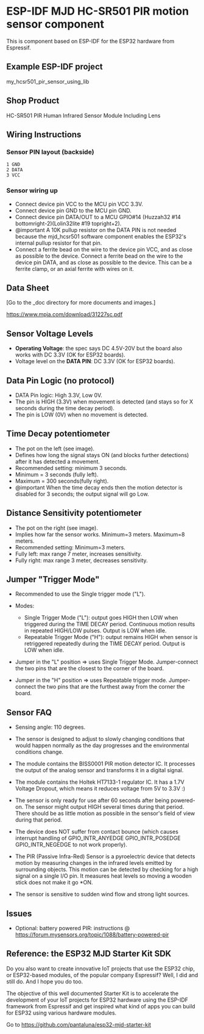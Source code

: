 # ESP-IDF MJD HC-SR501 PIR motion sensor component
This is component based on ESP-IDF for the ESP32 hardware from Espressif.



## Example ESP-IDF project
my_hcsr501_pir_sensor_using_lib

## Shop Product
HC-SR501 PIR Human Infrared Sensor Module Including Lens



## Wiring Instructions

### Sensor PIN layout (backside)
```
1 GND
2 DATA
3 VCC
```

### Sensor wiring up
- Connect device pin VCC to the MCU pin VCC 3.3V.
- Connect device pin GND to the MCU pin GND.
- Connect device pin DATA/OUT to a MCU GPIO#14 (Huzzah32 #14 bottomright-2)(Lolin32lite #19 topright+2).
- @important A 10K pullup resistor on the DATA PIN is not needed because the mjd_hcsr501 software component enables the ESP32's internal pullup resistor for that pin.
- Connect a ferrite bead on the wire to the device pin VCC, and as close as possible to the device. Connect a ferrite bead on the wire to the device pin DATA, and as close as possible to the device. This can be a ferrite clamp, or an axial ferrite with wires on it.

## Data Sheet
[Go to the _doc directory for more documents and images.]

https://www.mpja.com/download/31227sc.pdf



## Sensor Voltage Levels
- **Operating Voltage**: the spec says DC 4.5V-20V but the board also works with DC 3.3V (OK for ESP32 boards).
- Voltage level on the **DATA PIN**: DC 3.3V (OK for ESP32 boards).



## Data Pin Logic (no protocol)
- DATA Pin logic: High 3.3V, Low 0V.
- The pin is HIGH (3.3V) when movement is detected (and stays so for X seconds during the time decay period).
- The pin is LOW (0V) when no movement is detected.



## Time Decay potentiometer
- The pot on the left (see image).
- Defines how long the signal stays ON (and blocks further detections) after it has detected a movement. 
- Recommended setting: minimum 3 seconds.
- Minimum = 3 seconds (fully left).
- Maximum = 300 seconds(fully right).
- @important When the time decay ends then the motion detector is disabled for 3 seconds; the output signal will go Low.



## Distance Sensitivity potentiometer
- The pot on the right (see image).
- Implies how far the sensor works. Minimum=3 meters. Maximum=8 meters.
- Recommended setting: Minimum=3 meters.
- Fully left: max range 7 meter, increases sensitivity.
- Fully right: max range 3 meter, decreases sensitivity.




## Jumper "Trigger Mode"
- Recommended to use the Single trigger mode ("L").
- Modes:
  - Single Trigger Mode ("L"): output goes HIGH then LOW when triggered during the TIME DECAY period. Continuous motion results in repeated HIGH/LOW pulses. Output is LOW when idle.
  - Repeatable Trigger Mode ("H"): output remains HIGH when sensor is retriggered repeatedly during the TIME DECAY period. Output is LOW when idle.
- Jumper in the "L" position => uses Single Trigger Mode. Jumper-connect the two pins that are the closest to the corner of the board.

- Jumper in the "H" position => uses Repeatable trigger mode. Jumper-connect the two pins that are the furthest away from the corner the board.



## Sensor FAQ
- Sensing angle: 110 degrees.
- The sensor is designed to adjust to slowly changing conditions that would happen normally as the day progresses and the environmental conditions change.
- The module contains the BISS0001 PIR motion detector IC. It processes the output of the analog sensor and transforms it in a digital signal.
- The module contains the Holtek HT7133-1 regulator IC. It has a 1.7V Voltage Dropout, which means it reduces voltage from 5V to 3.3V :)

- The sensor is only ready for use after 60 seconds after being powered-on. The sensor might output HIGH several times during that period. There should be as little motion as possible in the sensor's field of view during that period.
- The device does NOT suffer from contact bounce (which causes interrupt handling of GPIO_INTR_ANYEDGE GPIO_INTR_POSEDGE GPIO_INTR_NEGEDGE to not work properly).
- The PIR (Passive Infra-Red) Sensor is a pyroelectric device that detects motion by measuring changes in the infrared levels emitted by surrounding objects. This motion can be detected by checking for a high signal on a single I/O pin. It measures heat levels so moving a wooden stick does not make it go *ON.
- The sensor is sensitive to sudden wind flow and strong light sources.



## Issues

* Optional: battery powered PIR: instructions @ https://forum.mysensors.org/topic/1088/battery-powered-pir



## Reference: the ESP32 MJD Starter Kit SDK

Do you also want to create innovative IoT projects that use the ESP32 chip, or ESP32-based modules, of the popular company Espressif? Well, I did and still do. And I hope you do too.

The objective of this well documented Starter Kit is to accelerate the development of your IoT projects for ESP32 hardware using the ESP-IDF framework from Espressif and get inspired what kind of apps you can build for ESP32 using various hardware modules.

Go to https://github.com/pantaluna/esp32-mjd-starter-kit

